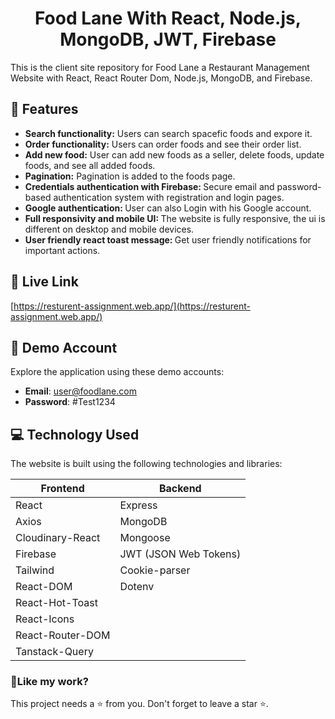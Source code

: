 <h1 align="center">Food Lane With React, Node.js, MongoDB, JWT,  Firebase</h1>

<p>This is the client site repository for Food Lane a Restaurant Management Website with React, React Router Dom, Node.js, MongoDB, and Firebase.</p>

## 📝 Features

- <b>Search functionality:</b> Users can search spacefic foods and expore it.
- <b>Order functionality:</b> Users can order foods and see their order list.
- <b>Add new food:</b> User can add new foods as a seller, delete foods, update foods, and see all added foods.
- <b>Pagination:</b> Pagination is added to the foods page.
- <b>Credentials authentication with Firebase: </b> Secure email and password-based authentication system with registration and login pages.
- <b>Google authentication: </b> User can also Login with his Google account.
- <b>Full responsivity and mobile UI: </b>The website is fully responsive, the ui is different on desktop and mobile devices.
- <b>User friendly react toast message: </b> Get user friendly notifications for important actions.

## 🚀 Live Link

[https://resturent-assignment.web.app/](https://resturent-assignment.web.app/)

## 🔐 Demo Account

Explore the application using these demo accounts:

- **Email**: user@foodlane.com
- **Password**: #Test1234

## 💻 Technology Used

The website is built using the following technologies and libraries:

| Frontend         | Backend               |
| ---------------- | --------------------- |
| React            | Express               |
| Axios            | MongoDB               |
| Cloudinary-React | Mongoose              |
| Firebase         | JWT (JSON Web Tokens) |
| Tailwind         | Cookie-parser         |
| React-DOM        | Dotenv                |
| React-Hot-Toast  |                       |
| React-Icons      |                       |
| React-Router-DOM |                       |
| Tanstack-Query   |                       |

<h3>💖Like my work?</h3>

This project needs a ⭐️ from you. Don't forget to leave a star ⭐️.
